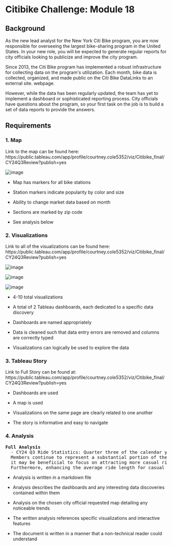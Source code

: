 <h1>Citibike Challenge: Module 18</h1>

<h2>Background</h2>
<p>As the new lead analyst for the New York Citi Bike program, you are now responsible for overseeing the largest bike-sharing program in the United States. In your new role, you will be expected to generate regular reports for city officials looking to publicize and improve the city program.

Since 2013, the Citi Bike program has implemented a robust infrastructure for collecting data on the program's utilization. Each month, bike data is collected, organized, and made public on the Citi Bike DataLinks to an external site. webpage.

However, while the data has been regularly updated, the team has yet to implement a dashboard or sophisticated reporting process. City officials have questions about the program, so your first task on the job is to build a set of data reports to provide the answers.</p>

<h2>Requirements</h2>

<h3>1. Map</h3>
Link to the map can be found here: https://public.tableau.com/app/profile/courtney.cole5352/viz/Citibike_final/CY24Q3Review?publish=yes


![image](https://github.com/user-attachments/assets/a5566bd0-947a-4435-873d-8a3ace9b7817)

- Map has markers for all bike stations
  
- Station markers indicate popularity by color and size
  
- Ability to change market data based on month
  
- Sections are marked by zip code

- See analysis below 


<h3>2. Visualizations</h3>
Link to all of the visualizations can be found here: https://public.tableau.com/app/profile/courtney.cole5352/viz/Citibike_final/CY24Q3Review?publish=yes


![image](https://github.com/user-attachments/assets/eea5864e-5af2-4169-ac6e-8f5f321e514f)

![image](https://github.com/user-attachments/assets/14e46c6d-2a93-41ae-bf96-7052721a43af)

![image](https://github.com/user-attachments/assets/2ef6d342-c6d0-4e0e-b91b-22e0d4d74f99)

- 4-10 total visualizations
  
- A total of 2 Tableau dashboards, each dedicated to a specific data discovery
  
- Dashboards are named appropriately

- Data is cleaned such that data entry errors are removed and columns are correctly typed

- Visualizations can logically be used to explore the data


<h3>3. Tableau Story</h3>
Link to Full Story can be found at: https://public.tableau.com/app/profile/courtney.cole5352/viz/Citibike_final/CY24Q3Review?publish=yes

- Dashboards are used
  
- A map is used
  
- Visualizations on the same page are clearly related to one another
  
- The story is informative and easy to navigate

<h3>4. Analysis</h3>

<pre><strong>Full Analysis</strong>
  - CY24 Q3 Ride Statistics: Quarter three of the calendar year 2024 is showing an overall positive trend, with a gradual month-over-month increase in the number of rides. 
  Members continue to represent a substantial portion of the market, holding 79% of the overall market share. In our efforts to increase our bottom line by 3% this year,
  it may be beneficial to focus on attracting more casual riders, as they contribute revenue on a per-minute basis rather than through annual memberships. 
  Furthermore, enhancing the average ride length for casual riders, which currently ranges between 8 to 10 minutes, could also yield additional benefits.</pre>

- Analysis is written in a markdown file
  
- Analysis describes the dashboards and any interesting data discoveries contained within them
  
- Analysis on the chosen city official requested map detailing any noticeable trends
  
- The written analysis references specific visualizations and interactive features
  
- The document is written in a manner that a non-technical reader could understand

